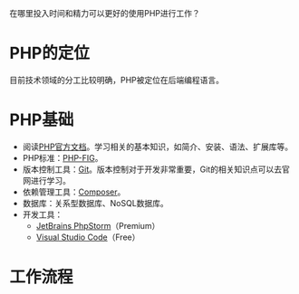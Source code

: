 在哪里投入时间和精力可以更好的使用PHP进行工作？
# PHP的定位
目前技术领域的分工比较明确，PHP被定位在后端编程语言。
# PHP基础
* 阅读[PHP官方文档](https://www.php.net/)。学习相关的基本知识，如简介、安装、语法、扩展库等。
* PHP标准：[PHP-FIG](https://www.php-fig.org/)。
* 版本控制工具：[Git](https://git-scm.com/)。版本控制对于开发非常重要，Git的相关知识点可以去官网进行学习。
* 依赖管理工具：[Composer](https://getcomposer.org/)。
* 数据库：关系型数据库、NoSQL数据库。
* 开发工具：
	* [JetBrains PhpStorm](https://www.jetbrains.com/phpstorm/)（Premium）
	* [Visual Studio Code](https://code.visualstudio.com/)（Free）
# 工作流程
